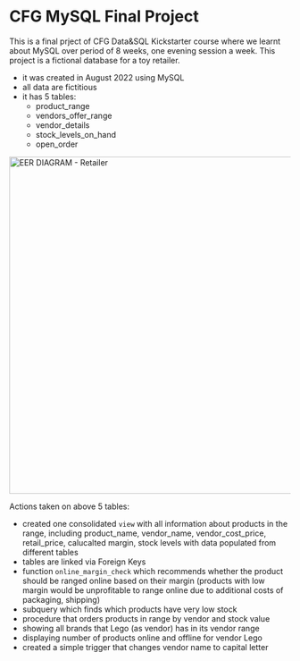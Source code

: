 # CFG MySQL Final Project
This is a final prject of CFG Data&SQL Kickstarter course where we learnt about MySQL over period of 8 weeks, one evening session a week.
This project is a fictional database for a toy retailer. 

- it was created in August 2022 using MySQL
- all data are fictitious
- it has 5 tables:
  - product_range
  - vendors_offer_range
  - vendor_details
  - stock_levels_on_hand
  - open_order

<img width="603" alt="EER DIAGRAM - Retailer" src="https://github.com/user-attachments/assets/f010d227-3fbc-4d90-b185-0b041c3e9468">


Actions taken on above 5 tables:
  - created one consolidated `view` with all information about products in the range, including product_name, vendor_name, vendor_cost_price, retail_price, calucalted margin, stock levels with data populated from different tables
  - tables are linked via Foreign Keys
  - function `online_margin_check` which recommends whether the product should be ranged online based on their margin (products with low margin would be unprofitable to range online due to additional costs of packaging, shipping)
  - subquery which finds which products have very low stock
  - procedure that orders products in range by vendor and stock value
  - showing all brands that Lego (as vendor) has in its vendor range 
  - displaying number of products online and offline for vendor Lego
  - created a simple trigger that changes vendor name to capital letter
    

